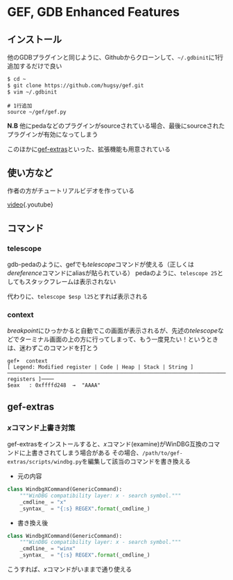 <!-- TITLE: Gef -->
<!-- SUBTITLE: A quick summary of Gef -->

# GEF, GDB Enhanced Features

## インストール

他のGDBプラグインと同じように、Githubからクローンして、`~/.gdbinit`に1行追加するだけで良い

```sh
$ cd ~
$ git clone https://github.com/hugsy/gef.git
$ vim ~/.gdbinit
```

```vim
# 1行追加
source ~/gef/gef.py
```

**N.B** 他にpedaなどのプラグインがsourceされている場合、最後にsourceされたプラグインが有効になってしまう

このほかに[gef-extras](https://github.com/hugsy/gef-extras)といった、拡張機能も用意されている

## 使い方など

作者の方がチュートリアルビデオを作っている

[video](https://youtu.be/KWG7prhH-ks){.youtube}

## コマンド

### telescope 

gdb-pedaのように、gefでも*telescope*コマンドが使える（正しくは*dereference*コマンドにaliasが貼られている）
pedaのように、`telescope 25`としてもスタックフレームは表示されない

代わりに、`telescope $esp l25`とすれば表示される

### context

*breakpoint*にひっかかると自動でこの画面が表示されるが、先述の*telescope*などでターミナル画面の上の方に行ってしまって、もう一度見たい！というときは、迷わずこのコマンドを打とう

```
gef➤  context
[ Legend: Modified register | Code | Heap | Stack | String ]
──────────────────────────────────────────────────────────────────────────────[ registers ]────
$eax   : 0xffffd248  →  "AAAA"
```


## gef-extras

### *x*コマンド上書き対策

gef-extrasをインストールすると、*x*コマンド(examine)がWinDBG互換のコマンドに上書きされてしまう場合がある
その場合、`/path/to/gef-extras/scripts/windbg.py`を編集して該当のコマンドを書き換える

- 元の内容
```python
class WindbgXCommand(GenericCommand):
    """WinDBG compatibility layer: x - search symbol."""
    _cmdline_ = "x"
    _syntax_  = "{:s} REGEX".format(_cmdline_)
```

- 書き換え後
```python
class WindbgXCommand(GenericCommand):
    """WinDBG compatibility layer: x - search symbol."""
    _cmdline_ = "winx"
    _syntax_  = "{:s} REGEX".format(_cmdline_)
```

こうすれば、*x*コマンドがいままで通り使える

